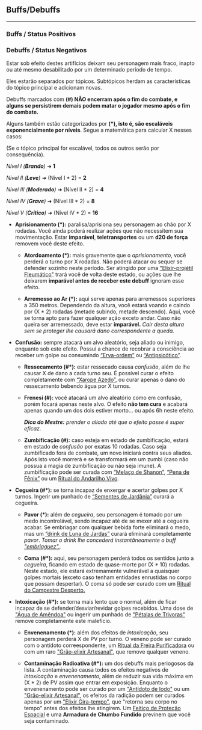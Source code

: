 <div class='title'>
<h2>Buffs/Debuffs</h2>
<hr class='solid'>
</div>

<div id='2.' class='item'>
<h3>Buffs / Status Positivos</h3>
</div>

<div id='2.' class='item'>
<h3>Debuffs / Status Negativos</h3>
</div>

Estar sob efeito destes artifícios deixam seu personagem mais fraco, inapto ou até mesmo desabilitado por um determinado período de tempo.

Eles estarão separados por tópicos. Subtópicos herdam as características do tópico principal e adicionam novas.

Debuffs marcados com **(#) NÃO encerram após o fim do combate, e alguns se persistirem demais podem matar o jogador mesmo após o fim do combate.**

Alguns também estão categorizados por **(*), isto é, são escaláveis exponencialmente por níveis**. Segue a matemática para calcular X nesses casos: 

(Se o tópico principal for escalável, todos os outros serão por consequência).

<div class='center'>
<div class='note'>

*Nível I (**Brando**)* ➜ **1**

*Nível II (**Leve**)* ➜ (Nível I * 2) = **2**

*Nível III (**Moderado**)* ➜ (Nível II * 2) = **4**

*Nível IV (**Grave**)* ➜ (Nível III * 2) = **8**

*Nível V (**Crítico**)* ➜ (Nível IV * 2) = **16**

</div>
</div>

- **Aprisionamento (*):** paralisa/aprisiona seu personagem ao chão por X rodadas. Você ainda poderá realizar ações que não necessitem sua movimentação. Estar **imparável**, **teletransportes** ou um **d20 de força** removem você deste efeito.

  - **Atordoamento (*):** mais gravemente que o *aprisionamento*, você perderá o turno por X rodadas. Não poderá atacar ou sequer se defender sozinho neste período. Ser atingido por uma ["Elixir-projétil Fleumático"]() trará você de volta deste estado, ou ações que lhe deixarem **imparável antes de receber este debuff** ignoram esse efeito.
  
  - **Arremesso ao Ar (*):** aqui serve apenas para arremessos superiores a 350 metros. Dependendo da altura, você estará voando e caindo por (X * 2) rodadas (metade subindo, metade descendo). Aqui, você se torna apto para fazer qualquer ação exceto andar. Caso não queira ser arremessado, deve estar **imparável.** *Cair desta altura sem se proteger lhe causará dano correspondente a queda.*

<div class='space'>

- **Confusão:** sempre atacará um alvo aleatório, seja aliado ou inimigo, enquanto sob este efeito. Possui a chance de recobrar a consciência ao receber um golpe ou consumindo [“Erva-ordem”]() ou [“Antipsicótico”]().

  - **Ressecamento (#*):** estar ressecado causa *confusão*, além de lhe causar X de dano a cada turno seu. É possível curar o efeito completamente com [“Xarope Azedo”](), ou curar apenas o dano do ressecamento bebendo água por X turnos.

  - **Frenesi (#):** você atacará um alvo aleatório como em confusão, porém focará apenas neste alvo. O efeito <span class='diff'>**não tem cura**</span> e acabará apenas quando um dos dois estiver morto... ou após 6h neste efeito.
    
    ***Dica do Mestre:** prender o aliado até que o efeito passe é super eficaz.*

  <div class='space'>

  - **Zumbificação (#):** caso esteja em estado de zumbificação, estará em estado de *confusão* por exatas 10 rodadas. Caso seja zumbificado fora de combate, um novo iniciará contra seus aliados. Após isto você morrerá e se transformará em um zumbi (caso não possua a magia de zumbificação ou não seja imune). A zumbificação pode ser curada com [“Melaço de Shanon”](), [“Pena de Fênix”]() ou um [Ritual do Andarilho Vivo]().

<div class='space'>

- **Cegueira (#*):** se torna incapaz de enxergar e acertar golpes por X turnos. Ingerir um punhado de [“Sementes de Jardânia”]() curará a cegueira.
 
  - **Pavor (*):** além de *cegueira*, seu personagem é tomado por um medo incontrolável, sendo incapaz até de se mexer até a cegueira acabar. Se embriagar com qualquer bebida forte eliminará o medo, mas um [“drink de Luna de Jardas”]() curará eliminará completamente *pavor*. *Tomar o drink lhe concederá instantâneamente o buff ["embriaguez".]().*

  - **Coma (#*):** aqui, seu personagem perderá todos os sentidos junto a *cegueira*, ficando em estado de quase-morte por (X * 10) rodadas. Neste estado, ele estará extremamente vulnerável a quaisquer golpes mortais (exceto caso tenham entidades enrustidas no corpo que possam despertar). O coma só pode ser curado com um [Ritual do Campestre Desperto.]()
  
  <div class='space'>

- **Intoxicação (#*):** se torna mais lento que o normal, além de ficar incapaz de se defender/desviar/revidar golpes recebidos. Uma dose de ["Água de Amêndoa"]() ou ingerir um punhado de ["Pétalas de Trivoras"]() remove completamente este malefício.
 
  - **Envenenamento (*):** além dos efeitos de *intoxicação*, seu personagem perderá X de PV por turno. O veneno pode ser curado com o antídoto correespondente, um [Ritual da Freira Purificadora]() ou com um raro ["Grão-elixir Artesanal"](), que remove qualquer veneno.

  - **Contaminação Radioativa  (#*):** um dos debuffs mais periogosos da lista. A contaminação causa todos os efeitos negativos de *intoxicação* e *envenenamento*, além de reduzir sua vida máxima em (X * 2) de PV assim que entrar em exposição. Enquanto o envenenamento pode ser curado por um ["Antídoto de Iodo"]() ou um ["Grão-elixir Artesanal"](), os efeitos da radição podem ser curados apenas por um ["Elixir Gira-tempo"](), que "retorna seu corpo no tempo" antes dos efeitos lhe atingirem. Um [Feitiço de Proteção Espacial]() e uma **Armadura de Chumbo Fundido** previnem que você seja contaminado.

<div class='end'>
